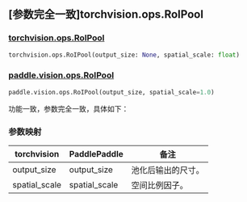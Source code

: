 ## [参数完全一致]torchvision.ops.RoIPool

### [torchvision.ops.RoIPool](https://pytorch.org/vision/main/generated/torchvision.ops.RoIPool.html)

```python
torchvision.ops.RoIPool(output_size: None, spatial_scale: float)
```

### [paddle.vision.ops.RoIPool](https://www.paddlepaddle.org.cn/documentation/docs/zh/api/paddle/vision/ops/RoIPool_cn.html)

```python
paddle.vision.ops.RoIPool(output_size, spatial_scale=1.0)
```

功能一致，参数完全一致，具体如下：

### 参数映射

| torchvision                           | PaddlePaddle       | 备注      |
| ------------------------------------- | ------------------ | -------- |
| output_size                           | output_size        | 池化后输出的尺寸。|
| spatial_scale                         | spatial_scale      | 空间比例因子。|
